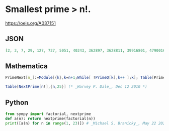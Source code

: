 # Smallest prime \> n\!\.
https://oeis.org/A037151
## JSON
```JSON
[2, 3, 7, 29, 127, 727, 5051, 40343, 362897, 3628811, 39916801, 479001629, 6227020867, 87178291219, 1307674368043, 20922789888023, 355687428096031, 6402373705728037, 121645100408832089, 2432902008176640029, 51090942171709440031, 1124000727777607680031]
```
## Mathematica
```Mathematica
PrimeNext[n_]:=Module[{k},k=n+1;While[ !PrimeQ[k],k++ ];k]; Table[PrimeNext[n! ],{n,40}] (* _Vladimir Joseph Stephan Orlovsky_, May 30 2010 *)
```
```Mathematica
Table[NextPrime[n!],{n,25}] (* _Harvey P. Dale_, Dec 12 2010 *)
```
## Python
```Python
from sympy import factorial, nextprime
def a(n): return nextprime(factorial(n))
print([a(n) for n in range(1, 23)]) # _Michael S. Branicky_, May 22 2022
```
